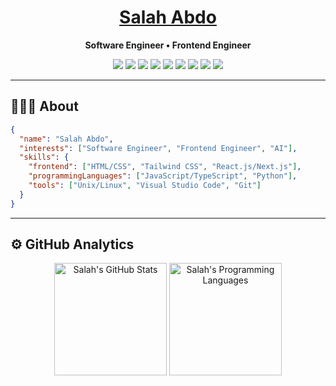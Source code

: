 <h1 align="center"><a href="https://www.salahabdo.co.uk//">Salah Abdo</a></h1>

<p align="center">
  <strong>Software Engineer • Frontend Engineer</strong>
</p>
<p align="center">
  <a href="https://react.dev/"><img src="https://img.shields.io/badge/React%20JS-rgb(0%2C149%2C182)?style=flat&logo=React&logoColor=black"/></a>
  <a href="https://nextjs.org/"/><img src="https://img.shields.io/badge/Next%20JS%20-%20black?style=flat&logo=Next.js"/></a>
  <a href="https://www.typescriptlang.org/docs/handbook/typescript-in-5-minutes.html"><img src="https://img.shields.io/badge/TypeScript-rgb(30%2C144%2C255)?style=flat&logo=TypeScript&logoColor=white"/></a>
  <a href="https://developer.mozilla.org/en-US/docs/Web/javascript"><img src="https://img.shields.io/badge/JavaScript-black?style=flat&logo=JavaScript&logoColor=rgb(255%2C240%2C0)"/></a>
  <a href="https://www.python.org/"><img src="https://img.shields.io/badge/Python-rgb(255%2C239%2C0)?style=flat&logo=Python&logoColor=blue"/></a>
  <a href="https://html.spec.whatwg.org/multipage/introduction.html#background"><img src="https://img.shields.io/badge/HTML5-E34F26?style=flat&logo=HTML5&logoColor=white"/></a>
  <a href="https://css3.com/"><img src="https://img.shields.io/badge/CSS3-blue?style=flat&logo=CSS3&logoColor=white"/></a>
  <a href="https://tailwindcss.com/"><img src="https://img.shields.io/badge/Tailwind%20CSS-rgb(8%2C146%2C208)?style=flat&logo=TailwindCSS&logoColor=rgb(0%2C20%2C168)"/></a>
  <a href="https://github.com/"/><img src="https://img.shields.io/badge/GitHub-black?style=flat&logo=GitHub&logoColor=white"/></a>
  <hr />
</p>

## 👨🏻‍💻 About

```json
{
  "name": "Salah Abdo",
  "interests": ["Software Engineer", "Frontend Engineer", "AI"],
  "skills": {
    "frontend": ["HTML/CSS", "Tailwind CSS", "React.js/Next.js"],
    "programmingLanguages": ["JavaScript/TypeScript", "Python"],
    "tools": ["Unix/Linux", "Visual Studio Code", "Git"]
  }
}
```

<hr />

## ⚙️  GitHub Analytics

<p align=center>
  <img height="180em" src="https://github-readme-stats-eight-theta.vercel.app/api?username=salahmander&show_icons=true&theme=dark&&count_private=true" alt="Salah's GitHub Stats" />
  <img height="180em" src="https://github-readme-stats-eight-theta.vercel.app/api/top-langs/?username=salahmander&layout=compact&theme=dark" alt="Salah's Programming Languages" />
</p>
